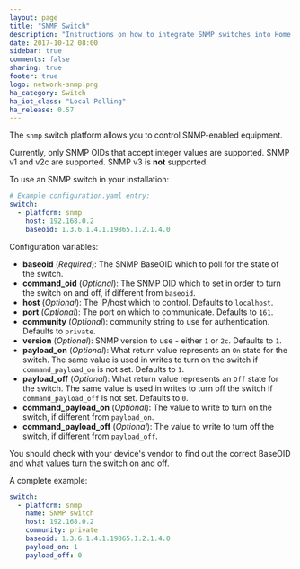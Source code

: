 ```yaml
---
layout: page
title: "SNMP Switch"
description: "Instructions on how to integrate SNMP switches into Home Assistant."
date: 2017-10-12 08:00
sidebar: true
comments: false
sharing: true
footer: true
logo: network-snmp.png
ha_category: Switch
ha_iot_class: "Local Polling"
ha_release: 0.57
---
```


The `snmp` switch platform allows you to control SNMP-enabled equipment.

Currently, only SNMP OIDs that accept integer values are supported. SNMP v1 and v2c are supported. SNMP v3 is **not** supported.

To use an SNMP switch in your installation:

```yaml
# Example configuration.yaml entry:
switch:
  - platform: snmp
    host: 192.168.0.2
    baseoid: 1.3.6.1.4.1.19865.1.2.1.4.0
```

Configuration variables:

- **baseoid** (*Required*): The SNMP BaseOID which to poll for the state of the switch.
- **command_oid** (*Optional*): The SNMP OID which to set in order to turn the switch on and off, if different from `baseoid`.
- **host** (*Optional*): The IP/host which to control. Defaults to `localhost`.
- **port** (*Optional*): The port on which to communicate. Defaults to `161`.
- **community** (*Optional*): community string to use for authentication. Defaults to `private`.
- **version** (*Optional*): SNMP version to use - either `1` or `2c`. Defaults to `1`.
- **payload_on** (*Optional*): What return value represents an `On` state for the switch. The same value is used in writes to turn on the switch if `command_payload_on` is not set. Defaults to `1`.
- **payload_off** (*Optional*): What return value represents an `Off` state for the switch. The same value is used in writes to turn off the switch if `command_payload_off` is not set. Defaults to `0`.
- **command_payload_on** (*Optional*): The value to write to turn on the switch, if different from `payload_on`.
- **command_payload_off** (*Optional*): The value to write to turn off the switch, if different from `payload_off`.

You should check with your device's vendor to find out the correct BaseOID and what values turn the switch on and off.

A complete example:

```yaml
switch:
  - platform: snmp
    name: SNMP switch
    host: 192.168.0.2
    community: private
    baseoid: 1.3.6.1.4.1.19865.1.2.1.4.0
    payload_on: 1
    payload_off: 0
```
